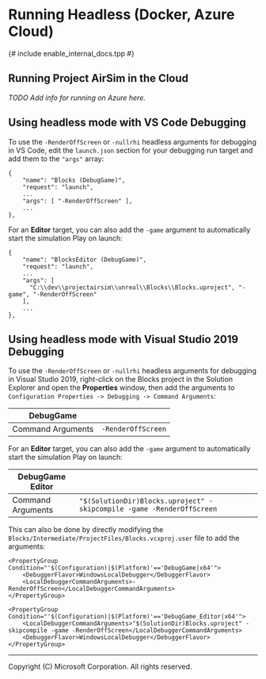 # Running Headless (Docker, Azure Cloud)
{# include enable_internal_docs.tpp #}

## Running Project AirSim in the Cloud

*TODO Add info for running on Azure here.*

## Using headless mode with VS Code Debugging

To use the `-RenderOffScreen` or `-nullrhi` headless arguments for debugging in VS Code, edit the `launch.json` section for your debugging run target and add them to the `"args"` array:

```
{
    "name": "Blocks (DebugGame)",
    "request": "launch",
    ...
    "args": [ "-RenderOffScreen" ],
    ...
},
```

For an **Editor** target, you can also add the `-game` argument to automatically start the simulation Play on launch:

```
{
    "name": "BlocksEditor (DebugGame)",
    "request": "launch",
    ...
    "args": [
      "C:\\dev\\projectairsim\\unreal\\Blocks\\Blocks.uproject", "-game", "-RenderOffScreen"
    ],
    ...
},
```


## Using headless mode with Visual Studio 2019 Debugging

To use the `-RenderOffScreen` or `-nullrhi` headless arguments for debugging in Visual Studio 2019, right-click on the Blocks project in the Solution Explorer and open the **Properties** window, then add the arguments to `Configuration Properties -> Debugging -> Command Arguments`:

| DebugGame | |
| ----------------  | ------------------ |
| Command Arguments | `-RenderOffScreen` |

For an **Editor** target, you can also add the `-game` argument to automatically start the simulation Play on launch:

| DebugGame Editor | |
| ----------------- | --------------------------------------------------------------------- |
| Command Arguments | `"$(SolutionDir)Blocks.uproject" -skipcompile -game -RenderOffScreen` |

This can also be done by directly modifying the `Blocks/Intermediate/ProjectFiles/Blocks.vcxproj.user` file to add the arguments:

```
<PropertyGroup Condition="'$(Configuration)|$(Platform)'=='DebugGame|x64'">
    <DebuggerFlavor>WindowsLocalDebugger</DebuggerFlavor>
    <LocalDebuggerCommandArguments>-RenderOffScreen</LocalDebuggerCommandArguments>
</PropertyGroup>
```

```
<PropertyGroup Condition="'$(Configuration)|$(Platform)'=='DebugGame_Editor|x64'">
    <LocalDebuggerCommandArguments>"$(SolutionDir)Blocks.uproject" -skipcompile -game -RenderOffScreen</LocalDebuggerCommandArguments>
    <DebuggerFlavor>WindowsLocalDebugger</DebuggerFlavor>
</PropertyGroup>
```

---

Copyright (C) Microsoft Corporation.  All rights reserved.

